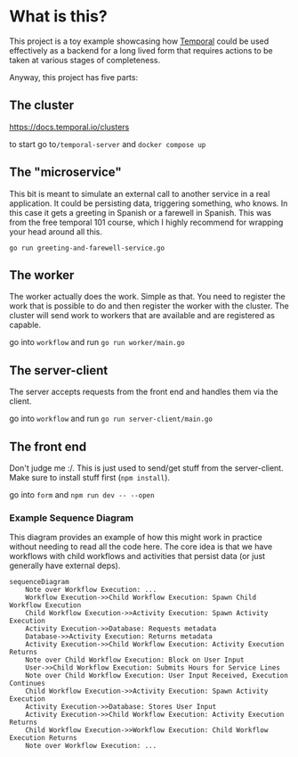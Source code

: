 # What is this?

This project is a toy example showcasing how [Temporal](https://docs.temporal.io/) could be used effectively as a backend for a long lived form that requires actions to be taken at various stages of completeness. 

Anyway, this project has five parts:

## The cluster

https://docs.temporal.io/clusters

to start go to`/temporal-server` and `docker compose up`

## The "microservice"

This bit is meant to simulate an external call to another service in a real application. It could be persisting data, triggering something, who knows. In this case it gets a greeting in Spanish or a farewell in Spanish. This was from the free temporal 101 course, which I highly recommend for wrapping your head around all this. 

`go run greeting-and-farewell-service.go`

## The worker

The worker actually does the work. Simple as that. You need to register the work that is possible to do and then register the worker with the cluster. The cluster will send work to workers that are available and are registered as capable. 

go into `workflow` and run `go run worker/main.go`

## The server-client

The server accepts requests from the front end and handles them via the client.

go into `workflow` and run `go run server-client/main.go`

## The front end

Don't judge me :/. This is just used to send/get stuff from the server-client. Make sure to install stuff first (`npm install`).

go into `form` and `npm run dev -- --open`



### Example Sequence Diagram 

This diagram provides an example of how this might work in practice without needing to read all the code here. The core idea is that we have workflows with child workflows and activities that persist data (or just generally have external deps). 

```mermaid
sequenceDiagram
	Note over Workflow Execution: ...
	Workflow Execution->>Child Workflow Execution: Spawn Child Workflow Execution
    Child Workflow Execution->>Activity Execution: Spawn Activity Execution
    Activity Execution->>Database: Requests metadata
    Database->>Activity Execution: Returns metadata
    Activity Execution->>Child Workflow Execution: Activity Execution Returns
    Note over Child Workflow Execution: Block on User Input
    User->>Child Workflow Execution: Submits Hours for Service Lines
    Note over Child Workflow Execution: User Input Received, Execution Continues
    Child Workflow Execution->>Activity Execution: Spawn Activity Execution
    Activity Execution->>Database: Stores User Input
    Activity Execution->>Child Workflow Execution: Activity Execution Returns
    Child Workflow Execution->>Workflow Execution: Child Workflow Execution Returns
    Note over Workflow Execution: ...
```

